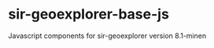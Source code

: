 sir-geoexplorer-base-js
=======================

Javascript components for sir-geoexplorer version 8.1-minen
